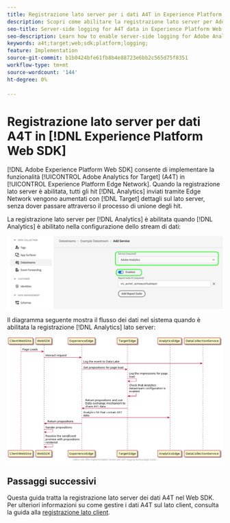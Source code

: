 ```yaml
---
title: Registrazione lato server per i dati A4T in Experience Platform Web SDK
description: Scopri come abilitare la registrazione lato server per Adobe Analytics for Target (A4T) utilizzando Experience Platform Web SDK.
seo-title: Server-side logging for A4T data in Experience Platform Web SDK
seo-description: Learn how to enable server-side logging for Adobe Analytics for Target (A4T) using the Experience Platform Web SDK.
keywords: a4t;target;web;sdk;platform;logging;
feature: Implementation
source-git-commit: b1b0424bfe61fb8b4e88723e6bb2c565d75f8351
workflow-type: tm+mt
source-wordcount: '144'
ht-degree: 0%

---
```


# Registrazione lato server per dati A4T in [!DNL Experience Platform Web SDK]

[!DNL Adobe Experience Platform Web SDK] consente di implementare la funzionalità [!UICONTROL Adobe Analytics for Target] (A4T) in [!UICONTROL Experience Platform Edge Network]. Quando la registrazione lato server è abilitata, tutti gli hit [!DNL Analytics] inviati tramite Edge Network vengono aumentati con [!DNL Target] dettagli sul lato server, senza dover passare attraverso il processo di unione degli hit.

La registrazione lato server per [!DNL Analytics] è abilitata quando [!DNL Analytics] è abilitato nella configurazione dello stream di dati:

![Configurazione dello stream di dati di Analytics abilitata](/help/dev/implement/a4t/assets/enable-analytics-datastream.png)

Il diagramma seguente mostra il flusso dei dati nel sistema quando è abilitata la registrazione [!DNL Analytics] lato server:

![Flusso di registrazione lato server](/help/dev/implement/a4t/assets/analytics-server-side-logging.png)

## Passaggi successivi

Questa guida tratta la registrazione lato server dei dati A4T nel Web SDK. Per ulteriori informazioni su come gestire i dati A4T sul lato client, consulta la guida alla [registrazione lato client](/help/dev/implement/a4t/client-side-logging.md).